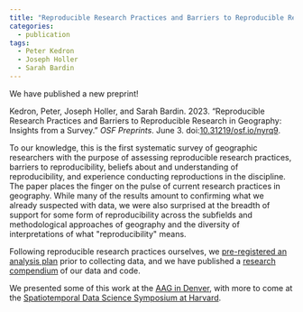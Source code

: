 ```yaml
---
title: "Reproducible Research Practices and Barriers to Reproducible Research in Geography: Insights from a Survey"
categories:
  - publication
tags:
  - Peter Kedron
  - Joseph Holler
  - Sarah Bardin
---
```


We have published a new preprint!

Kedron, Peter, Joseph Holler, and Sarah Bardin. 2023. “Reproducible Research Practices and Barriers to Reproducible Research in Geography: Insights from a Survey.” *OSF Preprints*. June 3. doi:[10.31219/osf.io/nyrq9](https://doi.org/10.31219/osf.io/nyrq9).

To our knowledge, this is the first systematic survey of geographic researchers with the purpose of assessing reproducible research practices, barriers to reproducibility, beliefs about and understanding of reproducibility, and experience conducting reproductions in the discipline.
The paper places the finger on the pulse of current research practices in geography.
While many of the results amount to confirming what we already suspected with data, we were also surprised at the breadth of support for some form of reproducibility across the subfields and methodological approaches of geography and the diversity of interpretations of what "reproducibility" means.

Following reproducible research practices ourselves, we [pre-registered an analysis plan](https://osf.io/6zjcp) prior to collecting data, and we have published a [research compendium](https://osf.io/5yeq8/) of our data and code.

We presented some of this work at the [AAG in Denver](/presentation/aag-denver), with more to come at the [Spatiotemporal Data Science Symposium at Harvard](/presentation/sdss-harvard).
